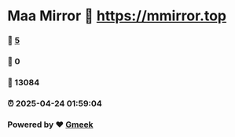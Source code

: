 # Maa Mirror :link: https://mmirror.top 
### :page_facing_up: [5](https://mmirror.top/tag.html) 
### :speech_balloon: 0 
### :hibiscus: 13084 
### :alarm_clock: 2025-04-24 01:59:04 
### Powered by :heart: [Gmeek](https://github.com/Meekdai/Gmeek)
